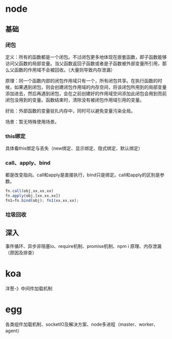 # node

## 基础

### 闭包

定义：所有的函数都是一个闭包。不过闭包更多地体现在嵌套函数，即子函数能够访问父函数的局部变量。当父函数返回子函数或者是子函数被外部变量所引用，那么父函数的作用域不会被回收。（大量则导致内存泄漏）

原理：同一个函数内部的闭包作用域只有一个，所有闭包共享。在执行函数的时候，如果遇到闭包，则会创建闭包作用域的内存空间，将该闭包所用到的局部变量添加进去，然后再遇到闭包，会在之前创建好的作用域空间添加此闭包会用到而前闭包没用到的变量。函数结束时，清除没有被闭包作用域引用的变量。

好处：外部函数的变量驻扎内存中，同时可以避免变量污染全局。

场景：暂无特殊使用场景。

### this绑定

具体看this绑定与丢失（new绑定、显示绑定、隐式绑定、默认绑定）

### call、apply、bind

都是改变指向。call和apply是直接执行，bind只是绑定。call和apply的区别是参数。

```js
fn.call(obj,xx,xx,xx)
fn.apply(obj,[xx,xx,xx])
fn1=fn.bind(obj); fn1(xx,xx,xx);
```

### 垃圾回收



## 深入

事件循环、异步非阻塞io、require机制、promise机制、npm i 原理、内存泄漏（原因及排查）

# koa

洋葱-》中间件加载机制

# egg

各类组件加载机制、socketIO及解决方案、node多进程（master、worker、agent）

